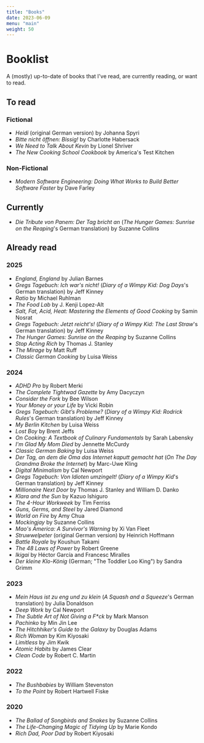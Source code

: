 ```yaml
---
title: "Books"
date: 2023-06-09
menu: "main"
weight: 50
---
```


# Booklist

A (mostly) up-to-date of books that I've read, are currently reading, or want to read.

## To read

### Fictional
* *Heidi* (original German version) by Johanna Spyri
* *Bitte nicht öffnen: Bissig!* by Charlotte Habersack
* *We Need to Talk About Kevin* by Lionel Shriver
* *The New Cooking School Cookbook* by America's Test Kitchen

### Non-Fictional
* *Modern Software Engineering: Doing What Works to Build Better Software Faster* by Dave Farley

## Currently 
* *Die Tribute von Panem: Der Tag bricht an* (*The Hunger Games: Sunrise on the Reaping*'s German translation) by Suzanne Collins

## Already read

### 2025
* *England, England* by Julian Barnes
* *Gregs Tagebuch: Ich war's nicht!* (*Diary of a Wimpy Kid: Dog Days*'s German translation) by Jeff Kinney
* *Ratio* by Michael Ruhlman
* *The Food Lab* by J. Kenji Lopez-Alt
* *Salt, Fat, Acid, Heat: Mastering the Elements of Good Cooking* by Samin Nosrat
* *Gregs Tagebuch: Jetzt reicht's!* (*Diary of a Wimpy Kid: The Last Straw*'s German translation) by Jeff Kinney
* *The Hunger Games: Sunrise on the Reaping* by Suzanne Collins
* *Stop Acting Rich* by Thomas J. Stanley
* *The Mirage* by Matt Ruff
* *Classic German Cooking* by Luisa Weiss

### 2024
* *ADHD Pro* by Robert Merki
* *The Complete Tightwad Gazette* by Amy Dacyczyn
* *Consider the Fork* by Bee Wilson
* *Your Money or your Life* by Vicki Robin
* *Gregs Tagebuch: Gibt’s Probleme?* (*Diary of a Wimpy Kid: Rodrick Rules*'s German translation) by Jeff Kinney
* *My Berlin Kitchen* by Luisa Weiss
* *Lost Boy* by Brent Jeffs
* *On Cooking: A Textbook of Culinary Fundamentals* by Sarah Labensky
* *I'm Glad My Mom Died* by Jennette McCurdy
* *Classic German Baking* by Luisa Weiss
* *Der Tag, an dem die Oma das Internet kaputt gemacht hat* (*On The Day Grandma Broke the Internet*) by Marc-Uwe Kling
* *Digital Minimalism* by Cal Newport
* *Gregs Tagebuch: Von Idioten umzingelt!* (*Diary of a Wimpy Kid*'s German translation) by Jeff Kinney
* *Millionaire Next Door* by Thomas J. Stanley and William D. Danko
* *Klara and the Sun* by Kazuo Ishiguro
* *The 4-Hour Workweek* by Tim Ferriss
* *Guns, Germs, and Steel* by Jared Diamond
* *World on Fire* by Amy Chua
* *Mockingjay* by Suzanne Collins
* *Mao's America: A Survivor's Warning* by Xi Van Fleet
* *Struwwelpeter* (original German version) by Heinrich Hoffmann
* *Battle Royale* by Koushun Takami
* *The 48 Laws of Power* by Robert Greene
* *Ikigai* by Héctor García and Francesc Miralles
* *Der kleine Klo-König* (German; "The Toddler Loo King") by Sandra Grimm

### 2023
* *Mein Haus ist zu eng und zu klein* (*A Squash and a Squeeze*'s German translation) by Julia Donaldson 
* *Deep Work* by Cal Newport
* *The Subtle Art of Not Giving a F\*ck* by Mark Manson
* *Pachinko* by Min Jin Lee
* *The Hitchhiker's Guide to the Galaxy* by Douglas Adams
* *Rich Woman* by Kim Kiyosaki
* *Limitless* by Jim Kwik
* *Atomic Habits* by James Clear
* *Clean Code* by Robert C. Martin

### 2022
* *The Bushbabies* by William Stevenston 
* *To the Point* by Robert Hartwell Fiske

### 2020  
* *The Ballad of Songbirds and Snakes* by Suzanne Collins
* *The Life-Changing Magic of Tidying Up* by Marie Kondo
* *Rich Dad, Poor Dad* by Robert Kiyosaki